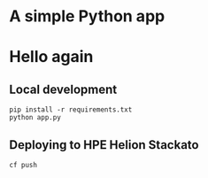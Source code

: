 # A simple Python app
# Hello again
## Local development

    pip install -r requirements.txt
    python app.py

## Deploying to HPE Helion Stackato

    cf push
